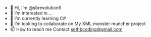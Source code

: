 - 👋 Hi, I’m @sbrevolution5
- 👀 I’m interested in ...
- 🌱 I’m currently learning C#
- 💞️ I’m looking to collaborate on My XML monster muncher project
- 📫 How to reach me Contact sethbcoding@gmail.com


<!---
sbrevolution5/sbrevolution5 is a ✨ special ✨ repository because its `README.md` (this file) appears on your GitHub profile.
You can click the Preview link to take a look at your changes.
--->
